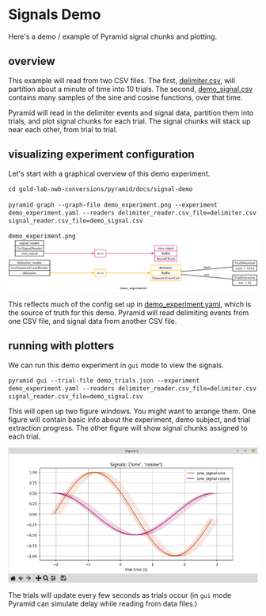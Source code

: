 # Signals Demo

Here's a demo / example of Pyramid signal chunks and plotting.

## overview

This example will read from two CSV files.
The first, [delimiter.csv](delimiter.csv), will partition about a minute of time into 10 trials.
The second, [demo_signal.csv](demo_signal.csv) contains many samples of the sine and cosine functions, over that time.

Pyramid will read in the delimiter events and signal data, partition them into trials, and plot signal chunks for each trial.  The signal chunks will stack up near each other, from trial to trial.

## visualizing experiment configuration

Let's start with a graphical overview of this demo experiment.

```
cd gold-lab-nwb-conversions/pyramid/docs/signal-demo

pyramid graph --graph-file demo_experiment.png --experiment demo_experiment.yaml --readers delimiter_reader.csv_file=delimiter.csv signal_reader.csv_file=demo_signal.csv
```

`demo_experiment.png`
![Graph of Pyramid Readers, Buffers, and Trial configuration for demo_experiment.](demo_experiment.png "Overview of demo_experiment")

This reflects much of the config set up in [demo_experiment.yaml](demo_experiment.yaml), which is the source of truth for this demo.  Pyramid will read delimiting events from one CSV file, and signal data from another CSV file.

## running with plotters

We can run this demo experiment in `gui` mode to view the signals.

```
pyramid gui --trial-file demo_trials.json --experiment demo_experiment.yaml --readers delimiter_reader.csv_file=delimiter.csv signal_reader.csv_file=demo_signal.csv
```

This will open up two figure windows.  You might want to arrange them.
One figure will contain basic info about the experiment, demo subject, and trial extraction progress.
The other figure will show signal chunks assigned to each trial.

![Plot of signal chunks, overlayed trial after trial.](SignalChunksPlotter.png "Plot of signal chunks")


The trials will update every few seconds as trials occur (in `gui` mode Pyramid can simulate delay while reading from data files.)
